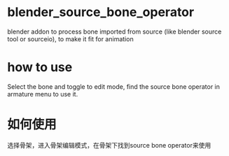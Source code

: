 # blender_source_bone_operator
blender addon to process bone imported from source (like blender source tool or sourceio), to make it fit for animation

# how to use

Select the bone and toggle to edit mode, find the source bone operator in armature menu to use it.

# 如何使用

选择骨架，进入骨架编辑模式，在骨架下找到source bone operator来使用